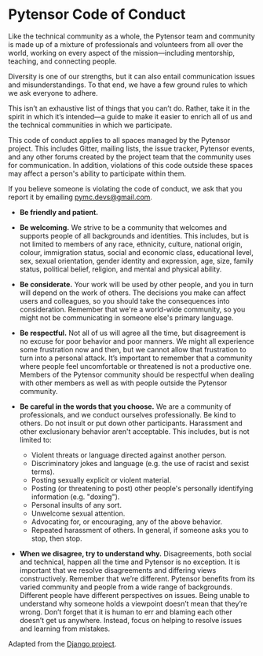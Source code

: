 # Pytensor Code of Conduct

Like the technical community as a whole, the Pytensor team and community is made
up of a mixture of professionals and volunteers from all over the world, working
on every aspect of the mission&mdash;including mentorship, teaching, and connecting
people.

Diversity is one of our strengths, but it can also entail communication
issues and misunderstandings. To that end, we have a few ground rules to which we ask
everyone to adhere.

This isn’t an exhaustive list of things that you can’t do. Rather, take it in
the spirit in which it’s intended&mdash;a guide to make it easier to enrich all of
us and the technical communities in which we participate.

This code of conduct applies to all spaces managed by the Pytensor project. This
includes Gitter, mailing lists, the issue tracker, Pytensor events, and any other
forums created by the project team that the community uses for communication.
In addition, violations of this code outside these spaces may affect a person's
ability to participate within them.

If you believe someone is violating the code of conduct, we ask that you report
it by emailing pymc.devs@gmail.com.

- __Be friendly and patient.__

- __Be welcoming.__ We strive to be a community that welcomes and supports people of
  all backgrounds and identities. This includes, but is not limited to members
  of any race, ethnicity, culture, national origin, colour, immigration status,
  social and economic class, educational level, sex, sexual orientation, gender
  identity and expression, age, size, family status, political belief, religion,
  and mental and physical ability.

- __Be considerate.__ Your work will be used by other people, and you in turn will
  depend on the work of others. The decisions you make can affect users and
  colleagues, so you should take the consequences into consideration. 
  Remember that we're a world-wide community, so you might not be
  communicating in someone else's primary language.

- __Be respectful.__ Not all of us will agree all the time, but disagreement is no
  excuse for poor behavior and poor manners. We might all experience some
  frustration now and then, but we cannot allow that frustration to turn into a
  personal attack. It’s important to remember that a community where people feel
  uncomfortable or threatened is not a productive one. Members of the Pytensor
  community should be respectful when dealing with other members as well as with
  people outside the Pytensor community.

- __Be careful in the words that you choose.__ We are a community of professionals,
  and we conduct ourselves professionally. Be kind to others. Do not insult or
  put down other participants. Harassment and other exclusionary behavior aren't
  acceptable. This includes, but is not limited to:

    - Violent threats or language directed against another person.
    - Discriminatory jokes and language (e.g. the use of racist and sexist terms).
    - Posting sexually explicit or violent material.
    - Posting (or threatening to post) other people's personally identifying
      information (e.g. "doxing").
    - Personal insults of any sort.
    - Unwelcome sexual attention.
    - Advocating for, or encouraging, any of the above behavior.
    - Repeated harassment of others. In general, if someone asks you to stop,
      then stop.

- __When we disagree, try to understand why.__ Disagreements, both social and
  technical, happen all the time and Pytensor is no exception. It is important
  that we resolve disagreements and differing views constructively. Remember
  that we’re different. Pytensor benefits from its varied community and
  people from a wide range of backgrounds. Different people have different
  perspectives on issues. Being unable to understand why someone holds a
  viewpoint doesn’t mean that they’re wrong. Don’t forget that it is human to
  err and blaming each other doesn’t get us anywhere. Instead, focus on helping
  to resolve issues and learning from mistakes.

Adapted from the [Django project](https://www.djangoproject.com/conduct/).
